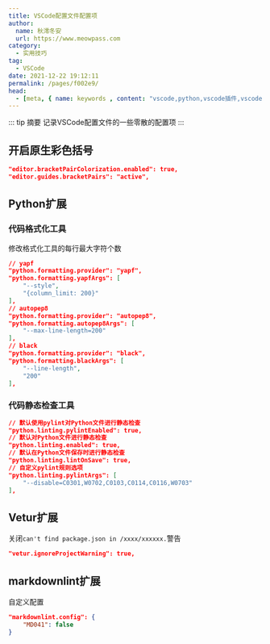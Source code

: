 ```yaml
---
title: VSCode配置文件配置项
author:
  name: 秋澪冬安
  url: https://www.meowpass.com
category: 
  - 实用技巧
tag: 
  - VSCode
date: 2021-12-22 19:12:11
permalink: /pages/f002e9/
head:
  - [meta, { name: keywords , content: "vscode,python,vscode插件,vscode配置" }]
---
```


::: tip 摘要
记录VSCode配置文件的一些零散的配置项
:::

<!-- more -->

## 开启原生彩色括号

```json
"editor.bracketPairColorization.enabled": true,
"editor.guides.bracketPairs": "active",
```

## Python扩展

### 代码格式化工具

修改格式化工具的每行最大字符个数

```json
// yapf
"python.formatting.provider": "yapf",
"python.formatting.yapfArgs": [
    "--style",
    "{column_limit: 200}"
],
// autopep8
"python.formatting.provider": "autopep8",
"python.formatting.autopep8Args": [
    "--max-line-length=200"
],
// black
"python.formatting.provider": "black",
"python.formatting.blackArgs": [
    "--line-length",
    "200"
],
```

### 代码静态检查工具

```json
// 默认使用pylint对Python文件进行静态检查
"python.linting.pylintEnabled": true,
// 默认对Python文件进行静态检查
"python.linting.enabled": true,
// 默认在Python文件保存时进行静态检查
"python.linting.lintOnSave": true,
// 自定义pylint规则选项
"python.linting.pylintArgs": [
    "--disable=C0301,W0702,C0103,C0114,C0116,W0703"
],
```

## Vetur扩展

关闭`can't find package.json in /xxxx/xxxxxx.`警告

```json
"vetur.ignoreProjectWarning": true,
```

## markdownlint扩展

自定义配置

```json
"markdownlint.config": {
    "MD041": false
}
```
